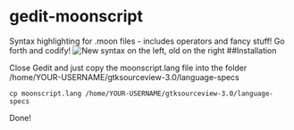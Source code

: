 gedit-moonscript
================

Syntax highlighting for .moon files - includes operators and fancy stuff!
Go forth and codify!
![New syntax on the left, old on the right](http://i.imgur.com/sCtrdgg.png)
##Installation

Close Gedit and just copy the moonscript.lang file into the folder /home/YOUR-USERNAME/gtksourceview-3.0/language-specs

    cp moonscript.lang /home/YOUR-USERNAME/gtksourceview-3.0/language-specs

Done!
